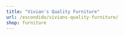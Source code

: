 ```yaml
---
title: "Vivian's Quality Furniture"
url: /escondido/vivians-quality-furniture/
shop: furniture
---
```

